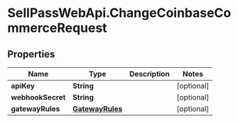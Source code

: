 # SellPassWebApi.ChangeCoinbaseCommerceRequest

## Properties

Name | Type | Description | Notes
------------ | ------------- | ------------- | -------------
**apiKey** | **String** |  | [optional] 
**webhookSecret** | **String** |  | [optional] 
**gatewayRules** | [**GatewayRules**](GatewayRules.md) |  | [optional] 


